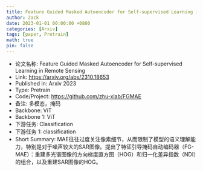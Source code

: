```yaml
---
title: Feature Guided Masked Autoencoder for Self-supervised Learning in Remote Sensing
author: Zack
date: 2023-01-01 00:00:00 +0800
categories: [Arxiv]
tags: [paper, Pretrain]
math: true
pin: false
---
```

- 论文名称: Feature Guided Masked Autoencoder for Self-supervised Learning in Remote Sensing
- Link: https://arxiv.org/abs/2310.18653
- Published in: Arxiv 2023
- Type: Pretrain
- Code/Project: https://github.com/zhu-xlab/FGMAE
- 备注: 多模态，掩码
- Backbone: ViT
- Backbone 1:  ViT
- 下游任务: Classification
- 下游任务 1: classification
- Short Summary: MAE往往过度关注像素细节，从而限制了模型的语义理解能力，特别是对于噪声较大的SAR图像。提出了特征引导掩码自动编码器（FG-MAE）：重建多光谱图像的方向梯度直方图（HOG）和归一化差异指数（NDI）的组合，以及重建SAR图像的HOG。
